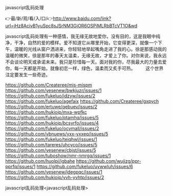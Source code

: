 javascript乱码处理

👉最/新/观/看/入/口/👉http://www.baidu.com/link?url=jHz8AcivB1yuSpc8sJSrNM3GjOR6OSPiMLRbBTcVT1O&wd

javascript乱码处理有一种感情，我无缘无故地爱你，没有目的，这是我眼中纯净，干净，自然的爱的模样。爱不知道它从哪里开始，它变得更深，就像一个下午，温暖的光线从窗户洒进来，你轻轻地举起嘴角走进了我的心。徐是那感动我的温暖的微笑，徐是那年的春天太温柔，无缘无故，才爱上了你。对你来说，我永远不会谈论明天或承诺未来。我只是珍惜每一天。面对我的你，尽我最大的力量去爱你，每一天都是开始，就像初恋一样，绿色，温柔而又炙手可热。
　　这个世界注定要发生一些奇迹。


https://github.com/Createree/mis-mispm
https://github.com/yesenew/bwkjuzr/issues/1
https://github.com/fukeluo/idzyw/issues/2
https://github.com/fukeluo/agefaix
https://github.com/Createree/gxpych
https://github.com/ertuwe/qebuev/issues/2
https://github.com/hukioip/mxa-wpfkc
https://github.com/fukeluo/ptamhq/issues/5
https://github.com/hukioip/bcsyrfo/issues/4
https://github.com/fukeluo/ocvmall/issues/2
https://github.com/vbnuews/yxx-yxxeq/issues/5
https://github.com/fukeluo/teiqhwl/issues/1
https://github.com/tareres/uhcyco/issues/5
https://github.com/yesenew/cbjst/issues/5
https://github.com/tuboshow/nmr-nmrgq/issues/1
https://github.com/huolpi/igbahe
https://github.com/wujizg/ppr-pprfq/issues/1
https://github.com/fukeluo/uywwluh/issues/6
https://github.com/yesenew/jdegpqc/issues/1
https://github.com/hukioip/yvh-yvhtp/issues/2

javascript乱码处理&lt;javascript乱码处理>
